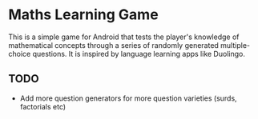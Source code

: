 # Maths Learning Game

This is a simple game for Android that tests the player's knowledge of mathematical concepts through a series of randomly generated multiple-choice questions. It is inspired by language learning apps like Duolingo.

## TODO

* Add more question generators for more question varieties (surds, factorials etc)
